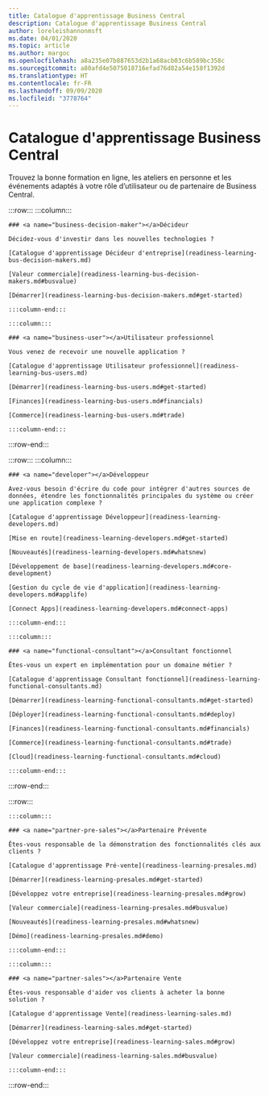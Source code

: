 ```yaml
---
title: Catalogue d'apprentissage Business Central
description: Catalogue d'apprentissage Business Central
author: loreleishannonmsft
ms.date: 04/01/2020
ms.topic: article
ms.author: margoc
ms.openlocfilehash: a8a235e07b887653d2b1a68acb03c6b589bc358c
ms.sourcegitcommit: a80afd4e5075018716efad76d82a54e158f1392d
ms.translationtype: HT
ms.contentlocale: fr-FR
ms.lasthandoff: 09/09/2020
ms.locfileid: "3778764"
---
```

# <a name="business-central-learning-catalog"></a>Catalogue d'apprentissage Business Central
Trouvez la bonne formation en ligne, les ateliers en personne et les événements adaptés à votre rôle d’utilisateur ou de partenaire de Business Central.

:::row:::
    :::column:::

    ### <a name="business-decision-maker"></a>Décideur

    Décidez-vous d'investir dans les nouvelles technologies ? 

    [Catalogue d'apprentissage Décideur d'entreprise](readiness-learning-bus-decision-makers.md)

    [Valeur commerciale](readiness-learning-bus-decision-makers.md#busvalue)

    [Démarrer](readiness-learning-bus-decision-makers.md#get-started)

    :::column-end:::

    :::column:::

    ### <a name="business-user"></a>Utilisateur professionnel

    Vous venez de recevoir une nouvelle application ? 

    [Catalogue d'apprentissage Utilisateur professionnel](readiness-learning-bus-users.md)

    [Démarrer](readiness-learning-bus-users.md#get-started)

    [Finances](readiness-learning-bus-users.md#financials)

    [Commerce](readiness-learning-bus-users.md#trade)

    :::column-end:::

:::row-end:::

:::row:::
    :::column:::

    ### <a name="developer"></a>Développeur

    Avez-vous besoin d'écrire du code pour intégrer d'autres sources de données, étendre les fonctionnalités principales du système ou créer une application complexe ?

    [Catalogue d'apprentissage Développeur](readiness-learning-developers.md)

    [Mise en route](readiness-learning-developers.md#get-started)

    [Nouveautés](readiness-learning-developers.md#whatsnew)

    [Développement de base](readiness-learning-developers.md#core-development)

    [Gestion du cycle de vie d'application](readiness-learning-developers.md#applife)

    [Connect Apps](readiness-learning-developers.md#connect-apps)

    :::column-end:::

    :::column:::

    ### <a name="functional-consultant"></a>Consultant fonctionnel
    
    Êtes-vous un expert en implémentation pour un domaine métier ? 

    [Catalogue d'apprentissage Consultant fonctionnel](readiness-learning-functional-consultants.md)

    [Démarrer](readiness-learning-functional-consultants.md#get-started)

    [Déployer](readiness-learning-functional-consultants.md#deploy)

    [Finances](readiness-learning-functional-consultants.md#financials)

    [Commerce](readiness-learning-functional-consultants.md#trade)

    [Cloud](readiness-learning-functional-consultants.md#cloud)

    :::column-end:::

:::row-end:::

:::row:::

    :::column:::

    ### <a name="partner-pre-sales"></a>Partenaire Prévente

    Êtes-vous responsable de la démonstration des fonctionnalités clés aux clients ? 

    [Catalogue d'apprentissage Pré-vente](readiness-learning-presales.md)

    [Démarrer](readiness-learning-presales.md#get-started)

    [Développez votre entreprise](readiness-learning-presales.md#grow)

    [Valeur commerciale](readiness-learning-presales.md#busvalue)

    [Nouveautés](readiness-learning-presales.md#whatsnew)

    [Démo](readiness-learning-presales.md#demo)

    :::column-end:::

    :::column:::

    ### <a name="partner-sales"></a>Partenaire Vente

    Êtes-vous responsable d'aider vos clients à acheter la bonne solution ? 

    [Catalogue d'apprentissage Vente](readiness-learning-sales.md)

    [Démarrer](readiness-learning-sales.md#get-started)

    [Développez votre entreprise](readiness-learning-sales.md#grow)

    [Valeur commerciale](readiness-learning-sales.md#busvalue)

    :::column-end:::

:::row-end:::
